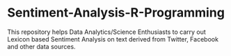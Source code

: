 # Sentiment-Analysis-R-Programming
This repository helps Data Analytics/Science Enthusiasts to carry out Lexicon based Sentiment Analysis on text derived from Twitter, Facebook and other data sources.
